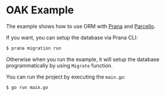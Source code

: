# OAK Example

The example shows how to use ORM with
[Prana](https://github.com/phogolabs/prana) and
[Parcello](https://github.com/phogolabs/parcello).

If you want, you can setup the database via Prana CLI:

```bash
$ prana migration run
```
Otherwise when you run the example, it will setup the database programmatically
by using `Migrate` function.

You can run the project by executing the `main.go`:

```bash
$ go run main.go
```
